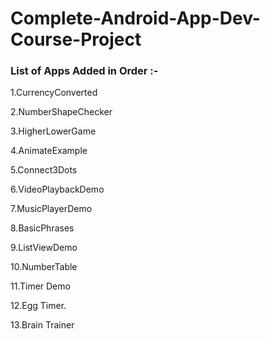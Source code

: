 # Complete-Android-App-Dev-Course-Project

### List of Apps Added in Order :-

1.CurrencyConverted

2.NumberShapeChecker

3.HigherLowerGame

4.AnimateExample

5.Connect3Dots

6.VideoPlaybackDemo

7.MusicPlayerDemo

8.BasicPhrases

9.ListViewDemo

10.NumberTable

11.Timer Demo

12.Egg Timer.

13.Brain Trainer